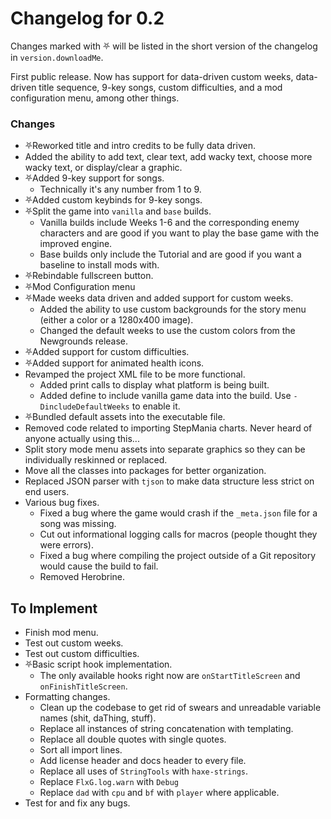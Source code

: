 # Changelog for 0.2

Changes marked with ⛧ will be listed in the short version of the changelog in `version.downloadMe`.

First public release. Now has support for data-driven custom weeks, data-driven title sequence, 9-key songs, custom difficulties, and a mod configuration menu, among other things.

### Changes
- ⛧Reworked title and intro credits to be fully data driven.
- Added the ability to add text, clear text, add wacky text, choose more wacky text, or display/clear a graphic.
- ⛧Added 9-key support for songs.
  - Technically it's any number from 1 to 9.
- ⛧Added custom keybinds for 9-key songs.
- ⛧Split the game into `vanilla` and `base` builds.
  - Vanilla builds include Weeks 1-6 and the corresponding enemy characters and are good if you want to play the base game with the improved engine.
  - Base builds only include the Tutorial and are good if you want a baseline to install mods with.
- ⛧Rebindable fullscreen button.
- ⛧Mod Configuration menu
- ⛧Made weeks data driven and added support for custom weeks.
  - Added the ability to use custom backgrounds for the story menu (either a color or a 1280x400 image).
  - Changed the default weeks to use the custom colors from the Newgrounds release.
- ⛧Added support for custom difficulties.
- ⛧Added support for animated health icons.
- Revamped the project XML file to be more functional.
  - Added print calls to display what platform is being built.
  - Added define to include vanilla game data into the build. Use `-DincludeDefaultWeeks` to enable it.
- ⛧Bundled default assets into the executable file.
- Removed code related to importing StepMania charts. Never heard of anyone actually using this...
- Split story mode menu assets into separate graphics so they can be individually reskinned or replaced.
- Move all the classes into packages for better organization.
- Replaced JSON parser with `tjson` to make data structure less strict on end users.
- Various bug fixes.
  - Fixed a bug where the game would crash if the `_meta.json` file for a song was missing.
  - Cut out informational logging calls for macros (people thought they were errors).
  - Fixed a bug where compiling the project outside of a Git repository would cause the build to fail.
  - Removed Herobrine.

## To Implement

- Finish mod menu.
- Test out custom weeks.
- Test out custom difficulties.
- ⛧Basic script hook implementation.
  - The only available hooks right now are `onStartTitleScreen` and `onFinishTitleScreen`.
- Formatting changes.
  - Clean up the codebase to get rid of swears and unreadable variable names (shit, daThing, stuff).
  - Replace all instances of string concatenation with templating.
  - Replace all double quotes with single quotes.
  - Sort all import lines.
  - Add license header and docs header to every file.
  - Replace all uses of `StringTools` with `haxe-strings`.
  - Replace `FlxG.log.warn` with `Debug`
  - Replace `dad` with `cpu` and `bf` with `player` where applicable.
- Test for and fix any bugs.